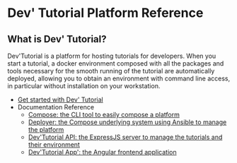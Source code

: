 # Dev' Tutorial Platform Reference

## What is Dev' Tutorial?

Dev'Tutorial is a platform for hosting tutorials for developers.
When you start a tutorial, a docker environment composed with all the packages and tools necessary for the smooth running of the tutorial are automatically deployed, allowing you to obtain an environment with command line access, in particular without installation on your workstation.

* [Get started with Dev' Tutorial](./getting-started)
* Documentation Reference
  * [Compose: the CLI tool to easily compose a platform](./compose/index)
  * [Deployer: the Compose underlying system using Ansible to manage the platform](./deployer/index)
  * [Dev'Tutorial API: the ExpressJS server to manage the tutorials and their environment](./dev-tutorial-api/index)
  * [Dev'Tutorial App': the Angular frontend application](./dev-tutorial-app/index)

